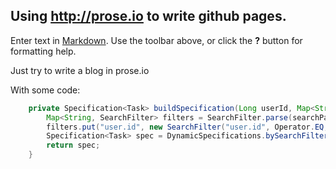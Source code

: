 ## Using http://prose.io to write github pages.

Enter text in [Markdown](http://daringfireball.net/projects/markdown/). Use the toolbar above, or click the **?** button for formatting help.

Just try to write a blog in prose.io

With some code:

```java
	private Specification<Task> buildSpecification(Long userId, Map<String, Object> searchParams) {
		Map<String, SearchFilter> filters = SearchFilter.parse(searchParams);
		filters.put("user.id", new SearchFilter("user.id", Operator.EQ, userId));
		Specification<Task> spec = DynamicSpecifications.bySearchFilter(filters.values(), Task.class);
		return spec;
	}
```

